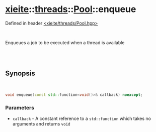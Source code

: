 # [xieite](../../xieite.md)::[threads](../../threads.md)::[Pool](../Pool.md)::enqueue
Defined in header [<xieite/threads/Pool.hpp>](../../../include/xieite/threads/Pool.hpp)

<br/>

Enqueues a job to be executed when a thread is available

<br/><br/>

## Synopsis

<br/>

```cpp
void enqueue(const std::function<void()>& callback) noexcept;
```
### Parameters
- `callback` - A constant reference to a `std::function` which takes no arguments and returns `void`
